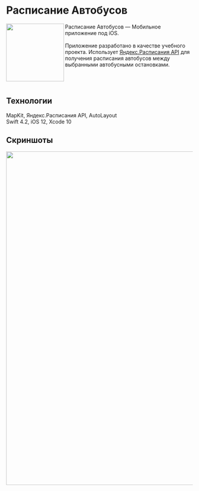 # Расписание Автобусов

<img align="left" src="http://subdan.ru/static/schedules_icon.png" height="156" width="156">

Расписание Автобусов — Мобильное приложение под iOS.
<br><br>
Приложение разработано в качестве учебного проекта.
Использует [Яндекс.Расписания API](https://tech.yandex.ru/rasp/raspapi/) для получения расписания автобуcов между выбранными автобусными остановками.

<br><br>

## Технологии
MapKit, Яндекс.Расписания API, AutoLayout<br>
Swift 4.2, iOS 12, Xcode 10

## Скриншоты

<img src="http://subdan.ru/static/schedules_screens.png" width="900">
